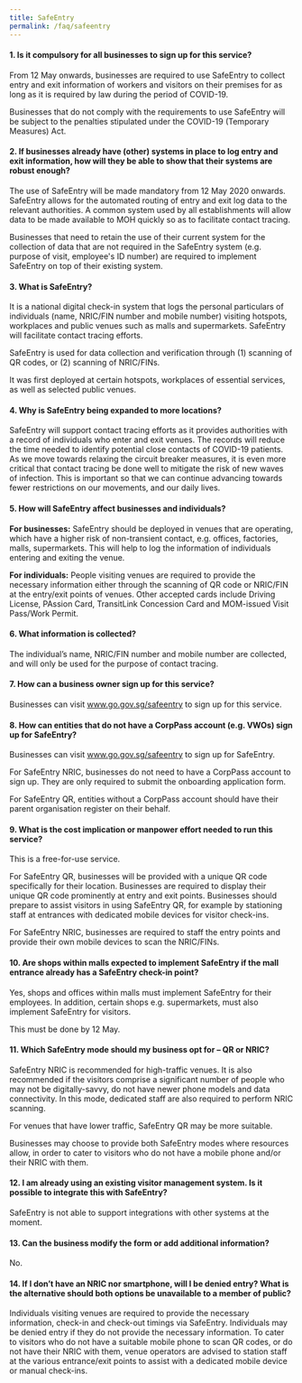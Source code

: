 ```yaml
---
title: SafeEntry
permalink: /faq/safeentry
---
```


#### **1. Is it compulsory for all businesses to sign up for this service?**
From 12 May onwards, businesses are required to use SafeEntry to collect entry and exit information of workers and visitors on their premises for as long as it is required by law during the period of COVID-19.

Businesses that do not comply with the requirements to use SafeEntry will be subject to the penalties stipulated under the COVID-19 (Temporary Measures) Act.

#### **2. If businesses already have (other) systems in place to log entry and exit information, how will they be able to show that their systems are robust enough?**
The use of SafeEntry will be made mandatory from 12 May 2020 onwards. SafeEntry allows for the automated routing of entry and exit log data to the relevant authorities. A common system used by all establishments will allow data to be made available to MOH quickly so as to facilitate contact tracing.

Businesses that need to retain the use of their current system for the collection of data that are not required in the SafeEntry system (e.g. purpose of visit, employee's ID number) are required to implement SafeEntry on top of their existing system.

#### **3. What is SafeEntry?**
It is a national digital check-in system that logs the personal particulars of individuals (name, NRIC/FIN number and mobile number) visiting hotspots, workplaces and public venues such as malls and supermarkets. SafeEntry will facilitate contact tracing efforts.

SafeEntry is used for data collection and verification through (1) scanning of QR codes, or (2) scanning of NRIC/FINs.

It was first deployed at certain hotspots, workplaces of essential services, as well as selected public venues.

#### **4. Why is SafeEntry being expanded to more locations?**
SafeEntry will support contact tracing efforts as it provides authorities with a record of individuals who enter and exit venues. The records will reduce the time needed to identify potential close contacts of COVID-19 patients. As we move towards relaxing the circuit breaker measures, it is even more critical that contact tracing be done well to mitigate the risk of new waves of infection. This is important so that we can continue advancing towards fewer restrictions on our movements, and our daily lives.

#### **5. How will SafeEntry affect businesses and individuals?**
**For businesses:** SafeEntry should be deployed in venues that are operating, which have a higher risk of non-transient contact, e.g. offices, factories, malls, supermarkets. This will help to log the information of individuals entering and exiting the venue.

**For individuals:** People visiting venues are required to provide the necessary information either through the scanning of QR code or NRIC/FIN at the entry/exit points of venues. Other accepted cards include Driving License, PAssion Card, TransitLink Concession Card and MOM-issued Visit Pass/Work Permit.

#### **6. What information is collected?**
The individual’s name, NRIC/FIN number and mobile number are collected, and will only be used for the purpose of contact tracing.

#### **7. How can a business owner sign up for this service?**
Businesses can visit <a href="https://www.go.gov.sg/safeentry" target="_blank">www.go.gov.sg/safeentry</a> to sign up for this service.

#### **8. How can entities that do not have a CorpPass account (e.g. VWOs) sign up for SafeEntry?**
Businesses can visit <a href="https://www.go.gov.sg/safeentry" target="_blank">www.go.gov.sg/safeentry</a> to sign up for SafeEntry.

For SafeEntry NRIC, businesses do not need to have a CorpPass account to sign up. They are only required to submit the onboarding application form.

For SafeEntry QR, entities without a CorpPass account should have their parent organisation register on their behalf.

#### **9. What is the cost implication or manpower effort needed to run this service?**
This is a free-for-use service.

For SafeEntry QR, businesses will be provided with a unique QR code specifically for their location. Businesses are required to display their unique QR code prominently at entry and exit points. Businesses should prepare to assist visitors in using SafeEntry QR, for example by stationing staff at entrances with dedicated mobile devices for visitor check-ins.

For SafeEntry NRIC, businesses are required to staff the entry points and provide their own mobile devices to scan the NRIC/FINs.

#### **10. Are shops within malls expected to implement SafeEntry if the mall entrance already has a SafeEntry check-in point?**
Yes, shops and offices within malls must implement SafeEntry for their employees. In addition, certain shops e.g. supermarkets, must also implement SafeEntry for visitors.

This must be done by 12 May.

#### **11. Which SafeEntry mode should my business opt for – QR or NRIC?**
SafeEntry NRIC is recommended for high-traffic venues. It is also recommended if the visitors comprise a significant number of people who may not be digitally-savvy, do not have newer phone models and data connectivity. In this mode, dedicated staff are also required to perform NRIC scanning.

For venues that have lower traffic, SafeEntry QR may be more suitable.

Businesses may choose to provide both SafeEntry modes where resources allow, in order to cater to visitors who do not have a mobile phone and/or their NRIC with them.

#### **12. I am already using an existing visitor management system. Is it possible to integrate this with SafeEntry?**
SafeEntry is not able to support integrations with other systems at the moment.

#### **13. Can the business modify the form or add additional information?**
No.

#### **14. If I don’t have an NRIC nor smartphone, will I be denied entry? What is the alternative should both options be unavailable to a member of public?**
Individuals visiting venues are required to provide the necessary information, check-in and check-out timings via SafeEntry. Individuals may be denied entry if they do not provide the necessary information. To cater to visitors who do not have a suitable mobile phone to scan QR codes, or do not have their NRIC with them, venue operators are advised to station staff at the various entrance/exit points to assist with a dedicated mobile device or manual check-ins.
